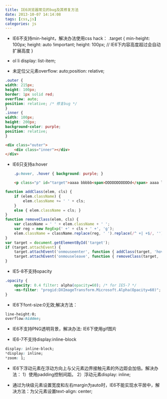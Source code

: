 ```yaml
---
title: IE6浏览器常见的bug及其修复方法
date: 2013-10-07 14:14:08
tags: [css,js]
categories: js
---
```


* IE6不支持min-height，解决办法使用css hack：
.target { min-height: 100px; height: auto !important; height: 100px; // IE6下内容高度超过会自动扩展高度 }

* ol li display: list-item;

* 未定位父元素overflow: auto;position: relative;
```css
.outer {
width: 215px;
height: 100px;
border: 1px solid red;
overflow: auto;
position: relative; /* 修复bug */
}
.inner {
width: 100px;
height: 200px;
background-color: purple;
position: relative;
}
```
```html
<div class="outer">
    <div class="inner"></div>
</div>
```

* IE6只支持a:hover
```css
    .p:hover, .hover { background: purple; }
```
```html
    <p class="p" id="target">aaaa bbbbb<span>DDDDDDDDDDDd</span> aaaa lkjlkjdf j</p>
```
```javascript
function addClass(elem, cls) {
    if (elem.className) {
        elem.className += ' ' + cls;
    }
    else { elem.className = cls; }
}
function removeClass(elem, cls) {
    var className = ' ' + elem.className + ' ';
    var reg = new RegExp(' +' + cls + ' +', 'g');
    elem.className = className.replace(reg, ' ').replace(/^ +| +$/, '');
}
var target = document.getElementById('target');
if (target.attachEvent) {
    target.attachEvent('onmouseenter', function { addClass(target, 'hover'); });
    target.attachEvent('onmouseleave', function { removeClass(target, 'hover'); })
}
```
* IE5-8不支持opacity

```css
.opacity {
    opacity: 0.4 filter: alpha(opacity=60); /* for IE5-7 */
    -ms-filter: "progid:DXImageTransform.Microsoft.Alpha(Opacity=60)"; /* for IE 8*/
}
```
* IE6下font-size:0无效;解决方法：
```css
line-height:0;
overflow:hidden;
```

* IE6不支持PNG透明背景，解决办法: IE6下使用gif图片

* IE6-7不支持display:inline-block
```css
display: inline-block;
*display: inline;
*zoom: 1;
```
* IE6下浮动元素在浮动方向上与父元素边界接触元素的外边距会加倍。解决办法： 1）使用padding控制间距。 2）浮动元素display: inline;

* 通过为块级元素设置宽度和左右margin为auto时，IE6不能实现水平居中，解决方法：为父元素设置text-align: center;